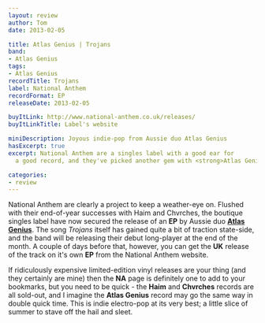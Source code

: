 ```yaml
---
layout: review
author: Tom
date: 2013-02-05

title: Atlas Genius | Trojans
band:
- Atlas Genius
tags:
- Atlas Genius
recordTitle: Trojans
label: National Anthem
recordFormat: EP
releaseDate: 2013-02-05

buyItLink: http://www.national-anthem.co.uk/releases/
buyItLinkTitle: Label's website

miniDescription: Joyous indie-pop from Aussie duo Atlas Genius
hasExcerpt: true
excerpt: National Anthem are a singles label with a good ear for
  a good record, and they've picked another gem with <strong>Atlas Genius</strong>.

categories:
- review
---
```


National Anthem are clearly a project to keep a weather-eye on. Flushed with their end-of-year successes with Haim and Chvrches, the boutique singles label have now secured the release of an **EP** by Aussie duo **[Atlas Genius](http://www.atlasgenius.com/)**. The song *Trojans* itself has gained quite a bit of traction state-side, and the band will be releasing their debut long-player at the end of the month. A couple of days before that, however, you can get the **UK** release of the track on it's own **EP** from the National Anthem website.

If ridiculously expensive limited-edition vinyl releases are your thing (and they certainly are mine) then the **NA** page is definitely one to add to your bookmarks, but you need to be quick - the **Haim** and **Chvrches** records are all sold-out, and I imagine the **Atlas Genius** record may go the same way in double quick time. This is indie electro-pop at its very best; a little slice of summer to stave off the hail and sleet.
